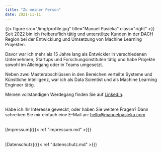 ```yaml
---
title: "Zu meiner Person"
date: 2021-11-11
---
```


{{< figure src="/img/profile.jpg" title="Manuel Pasieka" class="right" >}}
Seit 2022 bin ich freiberuflich tätig und unterstütze Kunden in der DACH Region bei der Entwicklung und Umsetzung von Machine Learning Projekten.

Davor war ich mehr als 15 Jahre lang als Entwickler in verschiedenen Unternehmen, Startups und Forschungsinstituten tätig und habe Projekte sowohl im Alleingang oder in Teams umgesetzt.

Neben zwei Masterabschlüssen in den Bereichen verteilte Systeme und Künstliche Intelligenz, war ich als Data Scientist und als Machine Learning Engineer tätig.

Meinen vollständigen Werdegang finden Sie auf [LinkedIn](https://linkedin.com/in/manuelpasieka).

\
Habe ich Ihr Interesse geweckt, oder haben Sie weitere Fragen? Dann schreiben Sie mir einfach eine E-Mail an: hello@manuelpasieka.com

\
[Impressum]({{< ref "impressum.md" >}})

\
[Datenschutz]({{< ref "datenschutz.md" >}})
